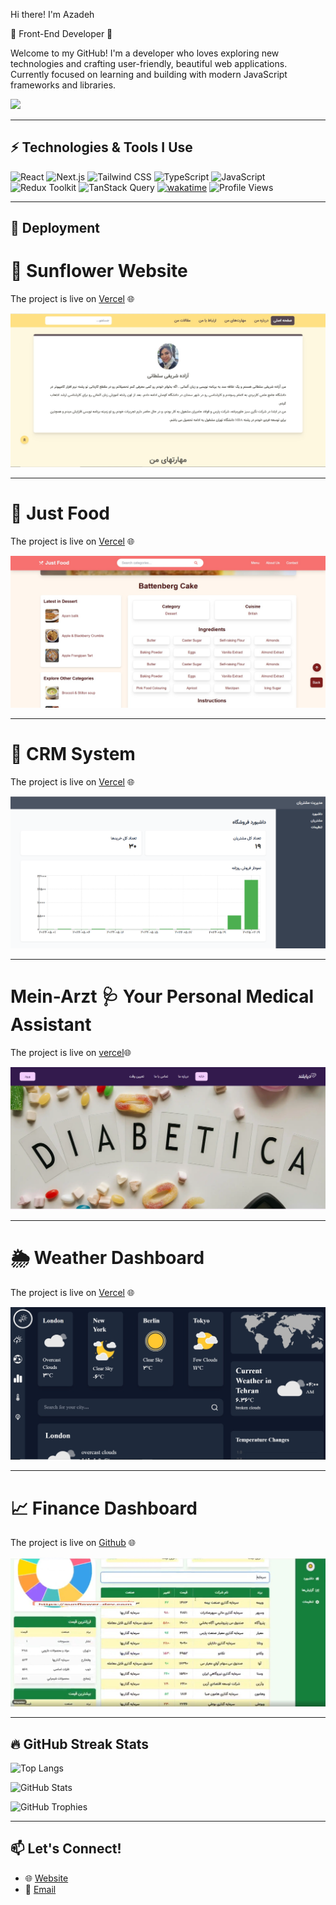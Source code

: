 Hi there! I'm Azadeh

🌻 Front-End Developer 🌻

Welcome to my GitHub! I'm a developer who loves exploring new technologies and crafting user-friendly, beautiful web applications. Currently focused on learning and building with modern JavaScript frameworks and libraries.

<img src="https://media.giphy.com/media/hvRJCLFzcasrR4ia7z/giphy.gif" width="100">

---

## ⚡ Technologies & Tools I Use
![React](https://img.shields.io/badge/-React-61DAFB?style=plastic&logo=react&logoColor=white&labelColor=20232a)
![Next.js](https://img.shields.io/badge/-Next.js-000000?style=plastic&logo=nextdotjs&logoColor=white&labelColor=333)
![Tailwind CSS](https://img.shields.io/badge/-Tailwind%20CSS-06B6D4?style=plastic&logo=tailwind-css&logoColor=white&labelColor=1E293B)
![TypeScript](https://img.shields.io/badge/-TypeScript-3178C6?style=plastic&logo=typescript&logoColor=white&labelColor=1E293B)
![JavaScript](https://img.shields.io/badge/-JavaScript-F7DF1E?style=plastic&logo=javascript&logoColor=black&labelColor=323330)
![Redux Toolkit](https://img.shields.io/badge/Redux%20Toolkit-764ABC?style=plastic&logo=redux&logoColor=white&labelColor=3E275B)
![TanStack Query](https://img.shields.io/badge/TanStack%20Query-FF4154?style=plastic&logo=react-query&logoColor=white&labelColor=8B0000)
[![wakatime](https://wakatime.com/badge/user/2166a209-70a3-47e3-b489-2fee9badf155.svg)](https://wakatime.com/@2166a209-70a3-47e3-b489-2fee9badf155)
![Profile Views](https://komarev.com/ghpvc/?username=frau-azadeh&color=8A2BE2&style=plastic)

---

## 🚀 Deployment

# 🌻 **Sunflower Website**
The project is live on [Vercel](https://sunflowerdev.vercel.app/) 🌐 

![Desktop View](https://github.com/frau-azadeh/sunflowerdev/blob/main/aboutme.png)

---
# 🍔 Just Food
The project is live on [Vercel](https://just-food5.vercel.app/) 🌐 

![Menu View](https://github.com/frau-azadeh/just-food/blob/master/desk-article.png)

---
# 🏢 CRM System
The project is live on [Vercel](https://crm-rho-henna.vercel.app/) 🌐

![Crm View](https://github.com/frau-azadeh/crm/blob/master/crm.png)

---

# Mein-Arzt  🩺 Your Personal Medical Assistant
The project is live on [vercel](https://mein-arzt.vercel.app/)🌐

![Diabland View](https://github.com/frau-azadeh/sunflowerdev/blob/main/diabland.png)

---

# 🌦️ Weather Dashboard
The project is live on [Vercel](https://weather-ashy-three-72.vercel.app/) 🌐 

![Desktop View](https://github.com/frau-azadeh/dashboard-weather/blob/master/desk-weather.png)


---
# 📈 **Finance Dashboard**
The project is live on [Github](https://github.com/frau-azadeh/finance-bourse) 🌐 

![Dashboard View](https://github.com/frau-azadeh/finance-bourse/blob/master/dashboard.png)

---

## 🔥 GitHub Streak Stats
![Top Langs](https://github-readme-stats.vercel.app/api/top-langs/?username=frau-azadeh&theme=radical)

![GitHub Stats](https://github-readme-stats.vercel.app/api?username=frau-azadeh&show_icons=true&theme=radical&show=reviews,discussions_started,discussions_answered,prs_merged,prs_merged_percentage)

![GitHub Trophies](https://github-profile-trophy.vercel.app/?username=frau-azadeh&theme=radical)

---
## 📫 Let's Connect!

- 🌐 [Website](https://sunflower-dev.com)
- 📧 [Email](designweb.azadeh@gmail.com)

